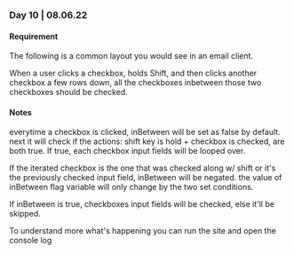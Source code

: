 ### Day 10 | 08.06.22

#### Requirement
The following is a common layout you would see in an email client.

When a user clicks a checkbox, holds Shift, and then clicks another checkbox a few rows down, all the checkboxes inbetween those two checkboxes should be checked.

#### Notes
everytime a checkbox is clicked, inBetween will be set as false by default. next it will check if the actions: shift key is hold + checkbox is checked, are both true. If true, each checkbox input fields will be looped over. 

If the iterated checkbox is the one that was checked along w/ shift or it's the previously checked input field, inBetween will be negated. the value of inBetween flag variable will only change by the two set conditions. 

If inBetween is true, checkboxes input fields will be checked, else it'll be skipped.

To understand more what's happening you can run the site and open the console log

